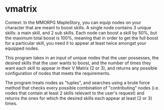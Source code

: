 # vmatrix
Context:
In the MMORPG MapleStory, you can equip nodes on your character that are meant to boost skills. A single node contains 3 unique skills: a main skill, and 2 sub skills. Each node can boost a skill by 50%, but the maximum total boost is 100%, meaning that in order to get the full boost for a particular skill, you need it to appear at least twice amongst your equipped nodes.

This program takes in an input of unique nodes that the user possesses, the desired skills that the user wants to boost, and the number of times they want each skill to appear in their V Matrix (2 or 3), and returns any possible configuration of nodes that meets the requirements.

The program treats nodes as "tuples", and searches using a brute force method that checks every possible combination of "contributing" nodes (i.e. nodes that contain at least 2 skills relevant to the user's request) and returns the ones for which the desired skills each appear at least (2 or 3) times.
